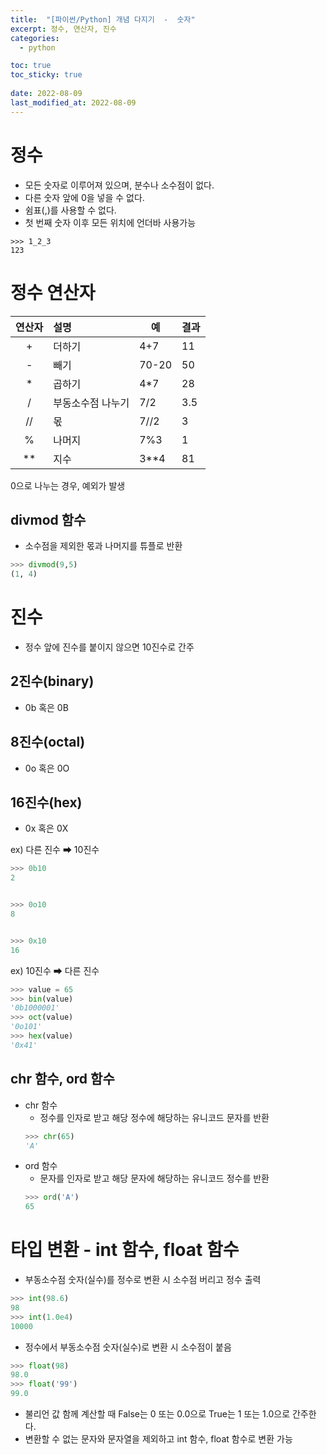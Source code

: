 ```yaml
---
title:  "[파이썬/Python] 개념 다지기  -  숫자"
excerpt: 정수, 연산자, 진수
categories:
  - python

toc: true
toc_sticky: true
 
date: 2022-08-09
last_modified_at: 2022-08-09
---
```


# 정수
- 모든 숫자로 이루어져 있으며, 분수나 소수점이 없다.
- 다른 숫자 앞에 0을 넣을 수 없다.
- 쉼표(,)를 사용할 수 없다.
- 첫 번째 숫자 이후 모든 위치에 언더바 사용가능

```
>>> 1_2_3
123
```

# 정수 연산자

|연산자|설명|예|결과|
|:---:|:---|---|---|
|+|더하기|4+7|11|
|-|빼기|70-20|50|
|*|곱하기|4*7|28|
|/|부동소수점 나누기|7/2|3.5|
|//|몫|7//2|3|
|%|나머지|7%3|1|
|**|지수|3**4|81|

0으로 나누는 경우, 예외가 발생

## divmod 함수
- 소수점을 제외한 몫과 나머지를 튜플로 반환
```python
>>> divmod(9,5)
(1, 4)
```

# 진수
- 정수 앞에 진수를 붙이지 않으면 10진수로 간주

## 2진수(binary)
- 0b 혹은 0B

## 8진수(octal)
- 0o 혹은 0O

## 16진수(hex)
- 0x 혹은 0X

ex)  다른 진수 ➡ 10진수

```python
>>> 0b10
2


>>> 0o10
8


>>> 0x10
16
```

ex)  10진수 ➡ 다른 진수
```python
>>> value = 65
>>> bin(value)
'0b1000001'
>>> oct(value)
'0o101'
>>> hex(value)
'0x41'
```

## chr 함수, ord 함수

- chr 함수
    - 정수를 인자로 받고 해당 정수에 해당하는 유니코드 문자를 반환
    ```python
    >>> chr(65)
    'A'
    ```
- ord 함수
    - 문자를 인자로 받고 해당 문자에 해당하는 유니코드 정수를 반환
    ```python
    >>> ord('A')
    65
     ```

# 타입 변환 - int 함수, float 함수

- 부동소수점 숫자(실수)를 정수로 변환 시 소수점 버리고 정수 출력
```python
>>> int(98.6)
98
>>> int(1.0e4)
10000
```
- 정수에서 부동소수점 숫자(실수)로 변환 시 소수점이 붙음
```python
>>> float(98)
98.0
>>> float('99')
99.0
```

- 불리언 값 함께 계산할 때 False는 0 또는 0.0으로 True는 1 또는 1.0으로 간주한다.
- 변환할 수 없는 문자와 문자열을 제외하고 int 함수, float 함수로 변환 가능

